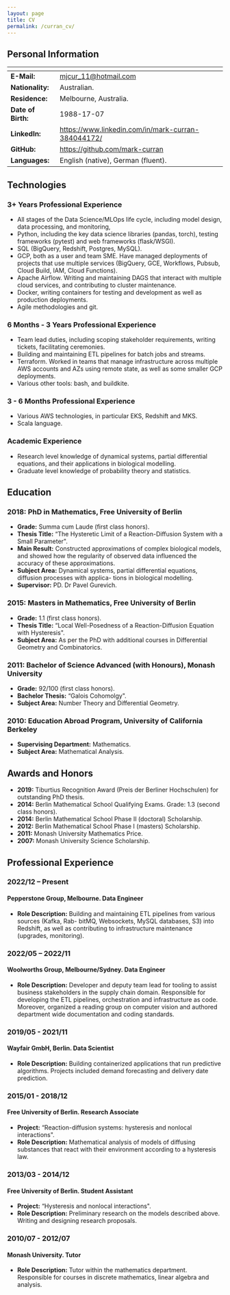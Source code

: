 ```yaml
---
layout: page
title: CV
permalink: /curran_cv/
---
```


## Personal Information

| <!-- -->             | <!-- -->                                               |
|----------------------|--------------------------------------------------------|
| **E-Mail:**          | mjcur_11@hotmail.com                                   |
| **Nationality:**     |Australian.                                             |
| **Residence:**       |Melbourne, Australia.                                   |
| **Date of Birth:**   |1988-17-07                                              |
| **LinkedIn:**        |<https://www.linkedin.com/in/mark-curran-384044172/>    |
| **GitHub:**          | <https://github.com/mark-curran>                       |
| **Languages:**       | English (native), German (fluent).                     |

## Technologies

### 3+ Years Professional Experience

* All stages of the Data Science/MLOps life cycle, including model design, data processing, and monitoring,
* Python, including the key data science libraries (pandas, torch), testing frameworks (pytest) and web frameworks (flask/WSGI).
* SQL (BigQuery, Redshift, Postgres, MySQL).
* GCP, both as a user and team SME. Have managed deployments of projects that use multiple services (BigQuery, GCE, Workflows, Pubsub, Cloud Build, IAM, Cloud Functions).
* Apache Airflow. Writing and maintaining DAGS that interact with multiple cloud services, and contributing to cluster maintenance.
* Docker, writing containers for testing and development as well as production deployments.
* Agile methodologies and git.

### 6 Months - 3 Years Professional Experience

* Team lead duties, including scoping stakeholder requirements, writing tickets, facilitating ceremonies.
* Building and maintaining ETL pipelines for batch jobs and streams.
* Terraform. Worked in teams that manage infrastructure across multiple AWS accounts and AZs using remote state, as well as some smaller GCP deployments.
* Various other tools: bash, and buildkite.

### 3 - 6 Months Professional Experience

* Various AWS technologies, in particular EKS, Redshift and MKS.
* Scala language.

### Academic Experience

* Research level knowledge of dynamical systems, partial differential equations, and their applications in biological modelling.
* Graduate level knowledge of probability theory and statistics.

## Education

### 2018: PhD in Mathematics, Free University of Berlin

* **Grade:** Summa cum Laude (first class honors).
* **Thesis Title:** “The Hysteretic Limit of a Reaction-Diffusion System with a Small Parameter".
* **Main Result:** Constructed approximations of complex biological models, and showed how the regularity of observed data influenced the accuracy of these approximations.
* **Subject Area:** Dynamical systems, partial differential equations, diffusion processes with applica- tions in biological modelling.
* **Supervisor:** PD. Dr Pavel Gurevich.

### 2015: Masters in Mathematics, Free University of Berlin

* **Grade:** 1.1 (first class honors).
* **Thesis Title:** “Local Well-Posedness of a Reaction-Diffusion Equation with Hysteresis".
* **Subject Area:** As per the PhD with additional courses in Differential Geometry and Combinatorics.

### 2011: Bachelor of Science Advanced (with Honours), Monash University

* **Grade:** 92/100 (first class honors).
* **Bachelor Thesis:** “Galois Cohomolgy".
* **Subject Area:** Number Theory and Differential Geometry.

### 2010: Education Abroad Program, University of California Berkeley

* **Supervising Department:** Mathematics.
* **Subject Area:** Mathematical Analysis.

## Awards and Honors

* **2019:** Tiburtius Recognition Award (Preis der Berliner Hochschulen) for outstanding PhD thesis.
* **2014:** Berlin Mathematical School Qualifying Exams. Grade: 1.3 (second class honors).
* **2014:** Berlin Mathematical School Phase II (doctoral) Scholarship.
* **2012:** Berlin Mathematical School Phase I (masters) Scholarship.
* **2011:** Monash University Mathematics Price.
* **2007:** Monash University Science Scholarship.

## Professional Experience

### 2022/12 – Present

#### Pepperstone Group, Melbourne. Data Engineer

* **Role Description:** Building and maintaining ETL pipelines from various sources (Kafka, Rab- bitMQ, Websockets, MySQL databases, S3) into Redshift, as well as contributing to infrastructure maintenance (upgrades, monitoring).

### 2022/05 – 2022/11

#### Woolworths Group, Melbourne/Sydney. Data Engineer

* **Role Description:** Developer and deputy team lead for tooling to assist business stakeholders in the supply chain domain. Responsible for developing the ETL pipelines, orchestration and infrastructure as code. Moreover, organized a reading group on computer vision and authored department wide documentation and coding standards.

### 2019/05 - 2021/11

#### Wayfair GmbH, Berlin. Data Scientist

* **Role Description:** Building containerized applications that run predictive algorithms. Projects included demand forecasting and delivery date prediction.

### 2015/01 - 2018/12

#### Free University of Berlin. Research Associate

* **Project:** “Reaction-diffusion systems: hysteresis and nonlocal interactions".
* **Role Description:** Mathematical analysis of models of diffusing substances that react with their environment according to a hysteresis law.

### 2013/03 - 2014/12

#### Free University of Berlin. Student Assistant

* **Project:** “Hysteresis and nonlocal interactions".
* **Role Description:** Preliminary research on the models described above. Writing and designing research proposals.

### 2010/07 - 2012/07

#### Monash University. Tutor

* **Role Description:** Tutor within the mathematics department. Responsible for courses in discrete mathematics, linear algebra and analysis.
